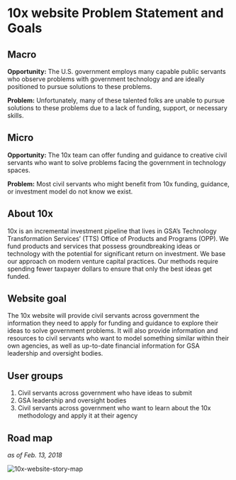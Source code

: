 # 10x website Problem Statement and Goals

## Macro

**Opportunity:** The U.S. government employs many capable public servants who observe problems with government technology and are ideally positioned to pursue solutions to these problems. 

**Problem:** Unfortunately, many of these talented folks are unable to pursue solutions to these problems due to a lack of funding, support, or necessary skills. 

## Micro 

**Opportunity:** The 10x team can offer funding and guidance to creative civil servants who want to solve problems facing the government in technology  spaces.

**Problem:** Most civil servants who might benefit from 10x funding, guidance, or investment model do not know we exist.

## About 10x 

10x is an incremental investment pipeline that lives in GSA’s Technology Transformation Services’ (TTS) Office of Products and Programs (OPP). We fund products and services that possess groundbreaking ideas or technology with the potential for significant return on investment. We base our approach on modern venture capital practices. Our methods require spending fewer taxpayer dollars to ensure that only the best ideas get funded.

## Website goal

The 10x website will provide civil servants across government the information they need to apply for funding and guidance to explore their ideas to solve government problems. It will also provide information and resources to civil servants who want to model something similar within their own agencies, as well as up-to-date financial information for GSA leadership and oversight bodies. 

## User groups
1. Civil servants across government who have ideas to submit
2. GSA leadership and oversight bodies 
3. Civil servants across government who want to learn about the 10x methodology and apply it at their agency


## Road map 
_as of Feb. 13, 2018_

![10x-website-story-map](https://user-images.githubusercontent.com/10144074/36212763-d6998344-1172-11e8-94da-d61461650831.png)
